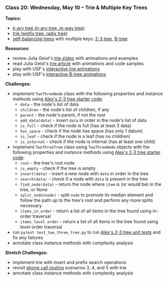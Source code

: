### Class 20: Wednesday, May 10 – Trie & Multiple Key Trees

**Topics:**
- [*k*-ary tree (*n*-ary tree, *m*-way tree)][k-ary tree]
- [trie (prefix tree, radix tree)][trie]
- [self-balancing trees] with multiple keys: [2-3 tree], [B-tree]
<!-- - [space-partitioning] trees: [quadtree], [octree], [k-d tree] -->

**Resources:**
- review Julia Geist's [trie slides] with animations and examples
- read Julia Geist's [trie article] with animations and code samples
- play with USF's [interactive trie animations][USF trie]
- play with USF's [interactive B-tree animations][USF B-tree]

**Challenges:**
- implement `TwoThreeNode` class with the following properties and instance methods using [Alex's 2-3 tree starter code]:
    - `data` - the node's list of data
    - `children` - the node's list of children, if any
    - `parent` - the node's parent, if not the root
    - `add_data(data)` - insert `data` in order in the node's list of data
    - `is_full` - check if the node is full (has at least 3 data)
    - `has_space` - check if the node has space (has only 1 datum)
    - `is_leaf` - check if the node is a leaf (has no children)
    - `is_internal` - check if the node is internal (has at least one child)
- implement `TwoThreeTree` class using `TwoThreeNode` objects with the following properties and instance methods using [Alex's 2-3 tree starter code]:
    - `root` - the tree's root node
    - `is_empty` - check if the tree is empty
    - `insert(data)` - insert a new node with `data` in order in the tree
    - `search(data)` - check if a node with `data` is present in the tree
    - `find_node(data)` - return the node where `item` is (or would be) in the tree, or None
    - `split_node(node)` - split `node` to promote its median element and follow the path up to the tree's root and perform any more splits necessary
    - `items_in_order` - return a list of all items in the tree found using in-order traversal
    - `items_level_order` - return a list of all items in the tree found using level-order traversal
- run `pytest test_two_three_tree.py` to run [Alex's 2-3 tree unit tests] and fix any failures
- annotate class instance methods with complexity analysis

**Stretch Challenges:**
- implement trie with insert and prefix search operations
- revisit [phone call routing] scenarios 3, 4, and 5 with trie
- annotate class instance methods with complexity analysis

[k-ary tree]: https://en.wikipedia.org/wiki/K-ary_tree
[trie]: https://en.wikipedia.org/wiki/Trie
[self-balancing trees]: https://en.wikipedia.org/wiki/Self-balancing_binary_search_tree
[2-3 tree]: https://en.wikipedia.org/wiki/2%E2%80%933_tree
[B-tree]: https://en.wikipedia.org/wiki/B-tree

[space-partitioning]: https://en.wikipedia.org/wiki/Space_partitioning
[quadtree]: https://en.wikipedia.org/wiki/Quadtree
[octree]: https://en.wikipedia.org/wiki/Octree
[k-d tree]: https://en.wikipedia.org/wiki/K-d_tree

[trie slides]: https://docs.google.com/presentation/d/11LDrlureRaXyg6ZfjgJvdMZohLfk-0JYuB1RW2xVZDE/edit#slide=id.p
[trie article]: https://medium.com/algorithms/trie-prefix-tree-algorithm-ee7ab3fe3413
[Julia trie article]: http://juliageist.com/blog/algorithms-and-data-structures/trie-prefix-tree/
[USF trie]: https://www.cs.usfca.edu/~galles/visualization/Trie.html
[USF B-tree]: https://www.cs.usfca.edu/~galles/visualization/BTree.html

[Alex's 2-3 tree starter code]: https://github.com/alexander-dejeu/CodeForMediumArticles/blob/master/two_three_tree.py
[Alex's 2-3 tree unit tests]: https://github.com/alexander-dejeu/CodeForMediumArticles/blob/master/test_two_three_tree.py

[phone call routing]: http://make.sc/db-phone-call-routing
